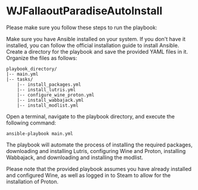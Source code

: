 # WJFallaoutParadiseAutoInstall

Please make sure you follow these steps to run the playbook:

Make sure you have Ansible installed on your system. If you don't have it installed, you can follow the official installation guide to install Ansible.
Create a directory for the playbook and save the provided YAML files in it. Organize the files as follows:

    playbook_directory/
    |-- main.yml
    |-- tasks/
        |-- install_packages.yml
        |-- install_lutris.yml
        |-- configure_wine_proton.yml
        |-- install_wabbajack.yml
        |-- install_modlist.yml

Open a terminal, navigate to the playbook directory, and execute the following command:

    ansible-playbook main.yml

The playbook will automate the process of installing the required packages, downloading and installing Lutris, configuring Wine and Proton, installing Wabbajack, and downloading and installing the modlist.

Please note that the provided playbook assumes you have already installed and configured Wine, as well as logged in to Steam to allow for the installation of Proton.
